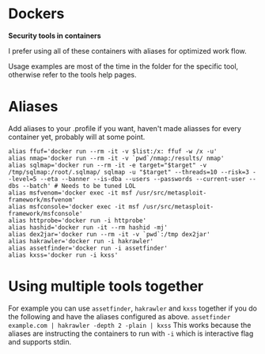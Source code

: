 # Dockers
**Security tools in containers**

I prefer using all of these containers with aliases for optimized work flow.

Usage examples are most of the time in the folder for the specific tool, otherwise refer to the tools help pages.


# Aliases
Add aliases to your .profile if you want, haven't made aliasses for every container yet, probably will at some point.

```
alias ffuf='docker run --rm -it -v $list:/x: ffuf -w /x -u'
alias nmap='docker run --rm -it -v `pwd`/nmap:/results/ nmap'
alias sqlmap='docker run --rm -it -e target="$target" -v /tmp/sqlmap:/root/.sqlmap/ sqlmap -u "$target" --threads=10 --risk=3 --level=5 --eta --banner --is-dba --users --passwords --current-user --dbs --batch' # Needs to be tuned LOL
alias msfvenom='docker exec -it msf /usr/src/metasploit-framework/msfvenom'
alias msfconsole='docker exec -it msf /usr/src/metasploit-framework/msfconsole'
alias httprobe='docker run -i httprobe' 
alias hashid='docker run -it --rm hashid -mj'
alias dex2jar='docker run --rm -it -v `pwd`:/tmp dex2jar'
alias hakrawler='docker run -i hakrawler'
alias assetfinder='docker run -i assetfinder'
alias kxss='docker run -i kxss'
```

# Using multiple tools together
For example you can use `assetfinder`, `hakrawler` and `kxss` together if you do the following and have the aliases configured as above.
```assetfinder example.com | hakrawler -depth 2 -plain | kxss```
This works because the aliases are instructing the containers to run with `-i` which is interactive flag and supports stdin.
